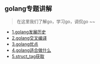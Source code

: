 ## golang专题讲解
> 在这里我们了解go，学习go，调侃go ~~

* [1.golang发展历史](golang发展历史.md)<br>
* [2.golang交叉编译](golang交叉编译.md)<br>
* [3.golang优点](golang优点.md)<br>
* [4.golang适合做什么](golang适合做什么.md)<br>
* [5.struct_tag获取](struct_tag获取.md)<br>
